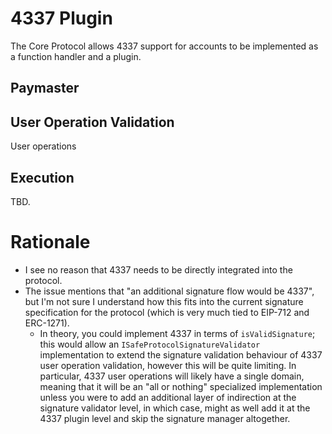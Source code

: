 # 4337 Plugin

The Core Protocol allows 4337 support for accounts to be implemented as a function handler and a plugin.

## Paymaster



## User Operation Validation

User operations

## Execution

TBD.

# Rationale

- I see no reason that 4337 needs to be directly integrated into the protocol.
- The issue mentions that "an additional signature flow would be 4337", but I'm not sure I understand how this fits into the current signature specification for the protocol (which is very much tied to EIP-712 and ERC-1271).
  - In theory, you could implement 4337 in terms of `isValidSignature`; this would allow an `ISafeProtocolSignatureValidator` implementation to extend the signature validation behaviour of 4337 user operation validation, however this will be quite limiting. In particular, 4337 user operations will likely have a single domain, meaning that it will be an "all or nothing" specialized implementation unless you were to add an additional layer of indirection at the signature validator level, in which case, might as well add it at the 4337 plugin level and skip the signature manager altogether.
